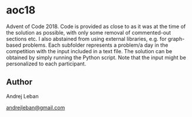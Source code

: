 # aoc18
Advent of Code 2018. Code is provided as close to as it was at the time of the solution as possible, with only some removal of commented-out sections etc. I also abstained from using external libraries, e.g. for graph-based problems. Each subfolder represents a problem/a day in the competition with the input included in a text file. The solution can be obtained by simply running the Python script. Note that the input might be personalized to each participant.

## Author
Andrej Leban

andrejleban@gmail.com
